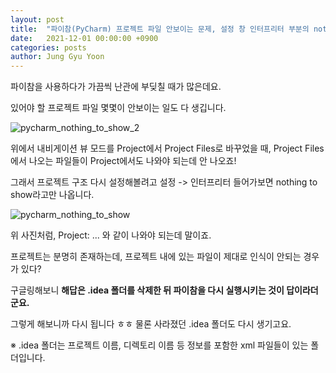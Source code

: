 ```yaml
---
layout: post
title:  "파이참(PyCharm) 프로젝트 파일 안보이는 문제, 설정 창 인터프리터 부분의 nothing to show 문제 해결하기"
date:   2021-12-01 00:00:00 +0900
categories: posts
author: Jung Gyu Yoon
---
```

파이참을 사용하다가 가끔씩 난관에 부딪칠 때가 많은데요.

있어야 할 프로젝트 파일 몇몇이 안보이는 일도 다 생깁니다. 

![pycharm_nothing_to_show_2]({{site.url}}/images/pycharm_nothing_to_show_2.png)

위에서 내비게이션 뷰 모드를 Project에서 Project Files로 바꾸었을 때, Project Files에서 나오는 파일들이 Project에서도 나와야 되는데 안 나오죠!

그래서 프로젝트 구조 다시 설정해볼려고 설정 -> 인터프리터 들어가보면 nothing to show라고만 나옵니다.

![pycharm_nothing_to_show]({{site.url}}/images/pycharm_nothing_to_show.png)

위 사진처럼, Project: ... 와 같이 나와야 되는데 말이죠.

프로젝트는 분명히 존재하는데, 프로젝트 내에 있는 파일이 제대로 인식이 안되는 경우가 있다?

구글링해보니 <b>해답은 .idea 폴더를 삭제한 뒤 파이참을 다시 실행시키는 것이 답이라더군요.</b>

그렇게 해보니까 다시 됩니다 ㅎㅎ 물론 사라졌던 .idea 폴더도 다시 생기고요.

※ .idea 폴더는 프로젝트 이름, 디렉토리 이름 등 정보를 포함한 xml 파일들이 있는 폴더입니다.